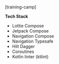 [training-camp]

**Tech Stack**
- Lottie Compose
- Jetpack Compose
- Navigation Compose
- Navigation Typesafe
- Hilt Dagger
- Coroutines
- Kotlin linter (ktlint)
